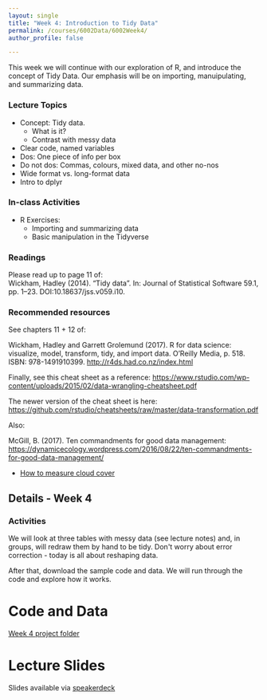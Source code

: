 ```yaml
---
layout: single
title: "Week 4: Introduction to Tidy Data"
permalink: /courses/6002Data/6002Week4/
author_profile: false

---
```


This week we will continue with our exploration of R, and introduce the concept of Tidy Data. Our emphasis will be on importing, manuipulating, and summarizing data. 

### Lecture Topics

* Concept: Tidy data. 
  + What is it?
  + Contrast with messy data
* Clear code, named variables
* Dos: One piece of info per box
* Do not dos: Commas, colours, mixed data, and other no-nos
* Wide format vs. long-format data
* Intro to dplyr

### In-class Activities

* R Exercises:
  + Importing and summarizing data
  + Basic manipulation in the Tidyverse

### Readings

Please read up to page 11 of:  
Wickham, Hadley (2014). “Tidy data”. In: Journal of Statistical Software 59.1, pp. 1–23. DOI:10.18637/jss.v059.i10.

### Recommended resources

See chapters 11 + 12 of:

Wickham, Hadley and Garrett Grolemund (2017). R for data science: visualize, model, transform, tidy, and import data. O’Reilly Media, p. 518. ISBN: 978-1491910399. http://r4ds.had.co.nz/index.html

Finally, see this cheat sheet as a reference: https://www.rstudio.com/wp-content/uploads/2015/02/data-wrangling-cheatsheet.pdf

The newer version of the cheat sheet is here: https://github.com/rstudio/cheatsheets/raw/master/data-transformation.pdf 

Also:

McGill, B. (2017). Ten commandments for good data management: https://dynamicecology.wordpress.com/2016/08/22/ten-commandments-for-good-data-management/

* [How to measure cloud cover](https://rmets.onlinelibrary.wiley.com/doi/full/10.1002/met.1542)

## Details - Week 4

### Activities

We will look at three tables with messy data (see lecture notes) and, in groups, will redraw them by hand to be tidy. Don't worry about error correction - today is all about reshaping data. 

After that, download the sample code and data. We will run through the code and explore how it works.

# Code and Data

[Week 4 project folder](/assets/images/FISH6002_Week4.zip)

# Lecture Slides

<script async class="speakerdeck-embed" data-id="8b6b12656f264ef4b3ef879d495851c7" data-ratio="1.77777777777778" src="//speakerdeck.com/assets/embed.js"></script>

Slides available via [speakerdeck](https://speakerdeck.com/mi_fish_sci/fish-6002-week-3-introduction-to-tidy-data)